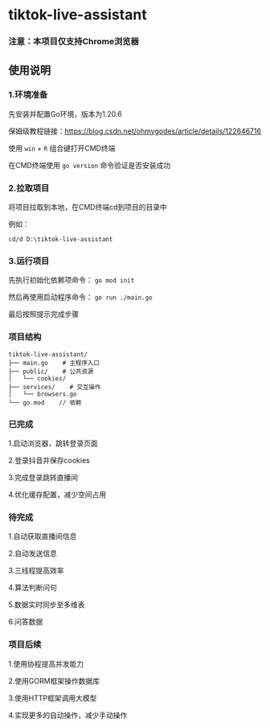 # tiktok-live-assistant
### 注意：本项目仅支持Chrome浏览器
## 使用说明

### 1.环境准备
先安装并配置Go环境，版本为1.20.6  

保姆级教程链接：https://blog.csdn.net/ohmygodes/article/details/122646716

使用 `win` + `R` 组合键打开CMD终端

在CMD终端使用 `go version` 命令验证是否安装成功



### 2.拉取项目
将项目拉取到本地，在CMD终端cd到项目的目录中

例如：

`cd/d D:\tiktok-live-assistant`

### 3.运行项目
先执行初始化依赖项命令： `go mod init`

然后再使用启动程序命令： `go run ./main.go`

最后按照提示完成步骤
### 项目结构

```text
tiktok-live-assistant/
├── main.go    # 主程序入口
├── public/    # 公共资源 
│   └── cookies/     
├── services/    # 交互操作
│   └── browsers.go
└── go.mod    // 依赖
```

### 已完成

1.启动浏览器，跳转登录页面

2.登录抖音并保存cookies

3.完成登录跳转直播间

4.优化缓存配置，减少空间占用

### 待完成

1.自动获取直播间信息

2.自动发送信息

3.三线程提高效率

4.算法判断问句

5.数据实时同步至多维表

6.问答数据

### 项目后续

1.使用协程提高并发能力

2.使用GORM框架操作数据库

3.使用HTTP框架调用大模型

4.实现更多的自动操作，减少手动操作




